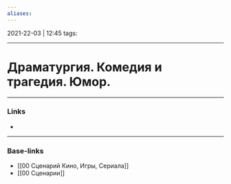 ```yaml
---
aliases:
---
```

2021-22-03 | 12:45
tags: 
___

# Драматургия. Комедия и трагедия. Юмор.

___
### Links
- 

___
### Base-links
- [[00 Сценарий Кино, Игры, Сериала]]
- [[00 Сценарии]]


